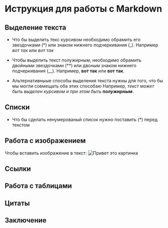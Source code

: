 # Иструкция для работы с Markdown

## Выделение текста

* Что бы выделить текс курсивом необходимо обрамить его звездочками (*) или знаком нижнего подчеркивания (_).
Например *вот так* или _вот так_

* Чтобы выделить текст полужирным, необходимо обрамить двойными звездочками (**) или двоным знаком нижнего подчеркивания (__).
Например, **вот так** или __вот так__.

* Альтернативныые способы выделения текста нужны для того, что бы мы могли совмещать оба этих способаю Например, _текст может быть выделен курсивом и при этом быть **полужирным**_.


## Списки

* Что бы сделать ненумерованый список нужно поставить (*) перед текстом


## Работа с изображением 

Чтобы вставить изображение в текст:
![Привет это картинка](chot.png)

## Ссылки

## Работа с таблицами

## Цитаты

## Заключение